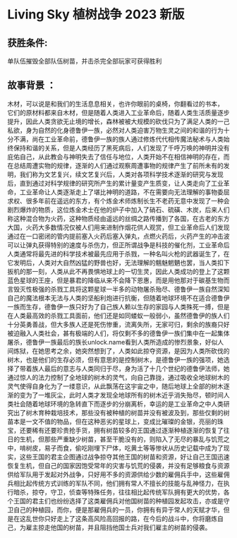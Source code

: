 # Living Sky 植树战争 2023 新版





## 获胜条件:

单队伍摧毁全部队伍树苗，并击杀完全部玩家可获得胜利

## 故事背景 ：

木材，可以说是和我们的生活息息相关，也许你眼前的桌椅，你翻看过的书本， 它们的原材料都来自木材，但是随着人类进入工业革命后，随着人类生活质量逐步提升，因此人类贪欲无止境的增长，森林被被大规模的砍伐只为了满足人类的一己私欲，身为自然的化身德鲁伊一族，必然对人类迫害万物生灵之间的和谐的行为十分不满，尚在工业革命前，德鲁伊一族的族人通过修炼代代相传魔法秘术与人类始终保持和谐的关系，但是人类经历了黑死病后，人们发现了千呼万唤的神明并没有庇佑自己，从此教会与神明失去了信任与地位，人类开始不在相信神明的存在，而在总结周遭实物的规律，逐渐的人们通过观察周遭事物的规律产生了前所未有的发明，我们称为文艺复兴，续文艺复兴后，人类对各项科学技术逐渐的研究与发现后，直到通过对科学规律的研究所产生的累计量变产生质变，让人类走向了工业革命，工业革命让人类逐渐走上了堪比神明的道路，不在需要向无法理解的事物委屈求权、很多年前在遥远的东方，有个炼金术师炼制长生不老药无意中发现了一种会剧烈爆炸的物质，这位炼金术士在他的炉子中加入了硝石、硫磺、木炭，后来人们称这种混合物为火药，这种物质经由遥远的丝绸之路传播到了各国，在古老的东方大国，火药大多数情况仅被人们用来进制作烟花供人观赏，但工业革命后人们发现通过在一口密闭的管内提前塞入火药后塞入弹丸，点燃火药后，火药产生的冲击波可以让弹丸获得特别的速度与杀伤力，但正所谓战争是科技的催化剂，工业革命后人类通常将最先进的科学技术被最先应用于杀戮，一种名叫火枪的武器诞生了，在它发明后，人类对大自然凶猛的野兽也好，无法理解的魑魅魍魉也罢，当人类扣下扳机的那一刻，人类从此不再畏惧地球上的一切生灵，因此人类成功的登上了这颗蓝色星球的王座，但是暴君的降临从来不会降下恩惠，而是用他那对于碳基生物而言毁灭性极强的杀戮工具将这颗星球一半多的动物屠杀殆尽、德鲁伊一族自然深知自己的魔法根本无法与人类的坚船利炮进行抗衡，但随着地球环境不在适合德鲁伊一族而生存，德鲁伊一族只好为了自己族人赖以生存的家园与人类殊死一搏，但是在人类最高效的杀戮工具面前，他们还是如同蝼蚁一般弱小，虽然德鲁伊的族人们十分英勇善战，但大多族人还是死伤惨重，流离失所，无家可归，剩余的族裔只好被迫融入人类社会，甚有极端的人们，将仅剩不多的德鲁伊一族们集中在一起集体屠杀，德鲁伊一族最后的族长unlock.name看到人类所造成的惨烈景象，好似人间炼狱，在她思考之余，她突然想到了，人类如此掠夺资源，是因为人类所砍伐的树木，也是他们的生存必须，但有意思的是控制树木，是德鲁伊一族的强项，她选择了带着族人最后的意志与人类同归于尽，身为活了十几个世纪的德鲁伊法师，她通过惊人的法力控制了全地球的树木的灵气，向自己靠拢，通过吸收全地球树木的灵气使得自身化为了一缕意识，从此飘荡在这宇宙之中，随后地球上全部的树木逐渐的变为了一堆灰尘，此时人类才发现全地球所有的树木近乎消失殆尽，顿时间人类社会随着地球环境的急转直下而逐步的分崩离析，幸运的是工业革命之中人类研究出了树木育种栽培技术，那些没有被种植的树苗并没有被波及到，那些仅剩的树苗本是一文不值的物品，但在这种恶劣的星球上，变成比璀璨的金银，亮丽的珠宝，还要稀有还要珍贵抢手货，拥有树苗较多的王国通过逐渐种植逐渐的恢复了往日的生机，但那些严重缺少树苗，甚至干脆没有的，则陷入了无尽的暴乱与饥荒之中，啃树皮，易子而食，偷吃刚埋下尸体，吃黄土等等惨状从历史记载中成为了现实，这些王国的君主企图通过战争掠夺其他王国的树苗和资源，好让自己王国迅速恢复生机，但自己的国家因饱受常年的灾害与饥荒的侵袭，并没有足够粮食与资源供给军队用于发起对外战争，只好用不多的资源供给少数的雇佣兵手中，这些雇佣兵相比起传统方式训练的军队不同，他们拥有常人不擅长的技能与乱神怪力，在执行暗杀，掠夺，守卫，侦查等特殊任务，往往相比起传统军队拥有更大的优势，各个王国的君主们也纷纷选择了这类雇佣兵对他国树苗的种植园发起攻击，亦或是守卫自己的种植园，而你，便是那雇佣兵的一员，你拥有有异于常人的天赋才华，但是在这乱世你只好走上了这条高风险高回报的路，在今后的战斗中，你将磨炼自己，为雇主掠走他国的树苗，并且阻挡他国士兵对我们雇主的树苗的侵袭。
